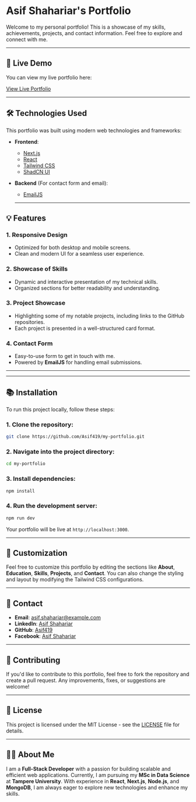 # Asif Shahariar's Portfolio

Welcome to my personal portfolio! This is a showcase of my skills, achievements, projects, and contact information. Feel free to explore and connect with me.

---

## 🚀 Live Demo

You can view my live portfolio here:

[View Live Portfolio](https://your-vercel-url-here.vercel.app)

---

## 🛠️ Technologies Used

This portfolio was built using modern web technologies and frameworks:

- **Frontend**: 
  - [Next.js](https://nextjs.org/)
  - [React](https://reactjs.org/)
  - [Tailwind CSS](https://tailwindcss.com/)
  - [ShadCN UI](https://shadcn.dev/)
  
- **Backend** (For contact form and email):
  - [EmailJS](https://www.emailjs.com/)

  ---

## 💡 Features

### 1. **Responsive Design**
   - Optimized for both desktop and mobile screens.
   - Clean and modern UI for a seamless user experience.
   
### 2. **Showcase of Skills**
   - Dynamic and interactive presentation of my technical skills.
   - Organized sections for better readability and understanding.

### 3. **Project Showcase**
   - Highlighting some of my notable projects, including links to the GitHub repositories.
   - Each project is presented in a well-structured card format.

### 4. **Contact Form**
   - Easy-to-use form to get in touch with me.
   - Powered by **EmailJS** for handling email submissions.

   ---


---

## 📚 Installation

To run this project locally, follow these steps:

### 1. Clone the repository:
```bash
git clone https://github.com/Asif419/my-portfolio.git
```

### 2. Navigate into the project directory:
```bash
cd my-portfolio
```

### 3. Install dependencies:
```bash
npm install
```

### 4. Run the development server:
```bash
npm run dev
```

Your portfolio will be live at `http://localhost:3000`.


---

## 🎨 Customization

Feel free to customize this portfolio by editing the sections like **About**, **Education**, **Skills**, **Projects**, and **Contact**. You can also change the styling and layout by modifying the Tailwind CSS configurations.

---

## 📧 Contact

- **Email**: [asif.shahariar@example.com](mailto:asif.shahariar@example.com)
- **LinkedIn**: [Asif Shahariar](https://www.linkedin.com/in/asifshahariar419/)
- **GitHub**: [Asif419](https://github.com/Asif419)
- **Facebook**: [Asif Shahariar](https://www.facebook.com/asifshahariar419/)

---

## 💬 Contributing

If you'd like to contribute to this portfolio, feel free to fork the repository and create a pull request. Any improvements, fixes, or suggestions are welcome!

---

## 🔖 License

This project is licensed under the MIT License - see the [LICENSE](LICENSE) file for details.

---

## 🧑‍💻 About Me

I am a **Full-Stack Developer** with a passion for building scalable and efficient web applications. Currently, I am pursuing my **MSc in Data Science** at **Tampere University**. With experience in **React**, **Next.js**, **Node.js**, and **MongoDB**, I am always eager to explore new technologies and enhance my skills.